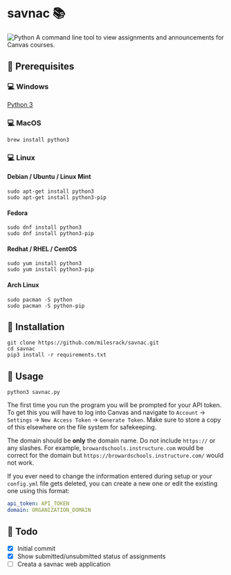 # savnac :books:
<img alt="Python" src="https://img.shields.io/badge/python%20-%2314354C.svg?&style=for-the-badge&logo=python&logoColor=white"/>
A command line tool to view assignments and announcements for Canvas courses.

## :pushpin: Prerequisites
### :computer: Windows
[Python 3](https://www.python.org/downloads/)
### :computer: MacOS
```
brew install python3
```
### :computer: Linux
#### Debian / Ubuntu / Linux Mint
```
sudo apt-get install python3
sudo apt-get install python3-pip
```
#### Fedora
```
sudo dnf install python3
sudo dnf install python3-pip
```
#### Redhat / RHEL / CentOS
```
sudo yum install python3
sudo yum install python3-pip
```
#### Arch Linux
```
sudo pacman -S python
sudo pacman -S python-pip
```

## :pushpin: Installation
```
git clone https://github.com/milesrack/savnac.git
cd savnac
pip3 install -r requirements.txt
```

## :pushpin: Usage
```
python3 savnac.py
```
The first time you run the program you will be prompted for your API token. To get this you will have to log into Canvas and navigate to `Account` -> `Settings` -> `New Access Token` -> `Generate Token`. Make sure to store a copy of this elsewhere on the file system for safekeeping. 

The domain should be **only** the domain name. Do not include `https://` or any slashes. For example, `browardschools.instructure.com` would be correct for the domain but `https://browardschools.instructure.com/` would not work.

If you ever need to change the information entered during setup or your `config.yml` file gets deleted, you can create a new one or edit the existing one using this format:
```yml
api_token: API_TOKEN
domain: ORGANIZATION_DOMAIN
```

## :pushpin: Todo
- [x] Initial commit
- [x] Show submitted/unsubmitted status of assignments
- [ ] Creata a savnac web application
